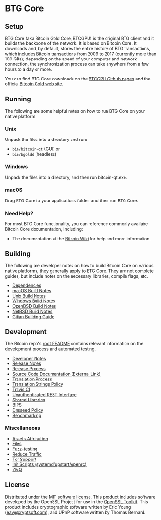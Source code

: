 BTG Core
=============

Setup
---------------------
BTG Core (aka Bitcoin Gold Core, BTCGPU) is the original BTG client and it builds the backbone of the network. It is based on Bitcoin Core. It downloads and, by default, stores the entire history of BTG transactions, which includes Bitcoin transactions from 2009 to 2017 (currently more than 100 GBs); depending on the speed of your computer and network connection, the synchronization process can take anywhere from a few hours to a day or more.

You can find BTG Core downloads on the [BTCGPU Github pages](https://github.com/BTCGPU/BTCGPU) and the official [Bitcoin Gold web site](https://bitcoingold.org/).


Running
---------------------
The following are some helpful notes on how to run BTG Core on your native platform.

### Unix

Unpack the files into a directory and run:

- `bin/bitcoin-qt` (GUI) or
- `bin/bgoldd` (headless)

### Windows

Unpack the files into a directory, and then run bitcoin-qt.exe.

### macOS

Drag BTG Core to your applications folder, and then run BTG Core.

### Need Help?

For most BTG Core functionality, you can reference commonly availabe Bitcoin Core documentation, including:
* The documentation at the [Bitcoin Wiki](https://en.bitcoin.it/wiki/Main_Page)
for help and more information.

Building
---------------------
The following are developer notes on how to build Bitcoin Core on various native platforms, they generally apply to BTG Core. They are not complete guides, but include notes on the necessary libraries, compile flags, etc.

- [Dependencies](dependencies.md)
- [macOS Build Notes](build-osx.md)
- [Unix Build Notes](build-unix.md)
- [Windows Build Notes](build-windows.md)
- [OpenBSD Build Notes](build-openbsd.md)
- [NetBSD Build Notes](build-netbsd.md)
- [Gitian Building Guide](gitian-building.md)

Development
---------------------
The Bitcoin repo's [root README](/README.md) contains relevant information on the development process and automated testing.

- [Developer Notes](developer-notes.md)
- [Release Notes](release-notes.md)
- [Release Process](release-process.md)
- [Source Code Documentation (External Link)](https://dev.visucore.com/bitcoin/doxygen/)
- [Translation Process](translation_process.md)
- [Translation Strings Policy](translation_strings_policy.md)
- [Travis CI](travis-ci.md)
- [Unauthenticated REST Interface](REST-interface.md)
- [Shared Libraries](shared-libraries.md)
- [BIPS](bips.md)
- [Dnsseed Policy](dnsseed-policy.md)
- [Benchmarking](benchmarking.md)

### Miscellaneous
- [Assets Attribution](assets-attribution.md)
- [Files](files.md)
- [Fuzz-testing](fuzzing.md)
- [Reduce Traffic](reduce-traffic.md)
- [Tor Support](tor.md)
- [Init Scripts (systemd/upstart/openrc)](init.md)
- [ZMQ](zmq.md)

License
---------------------
Distributed under the [MIT software license](/COPYING).
This product includes software developed by the OpenSSL Project for use in the [OpenSSL Toolkit](https://www.openssl.org/). This product includes
cryptographic software written by Eric Young ([eay@cryptsoft.com](mailto:eay@cryptsoft.com)), and UPnP software written by Thomas Bernard.
